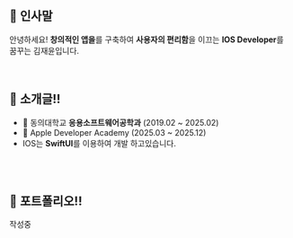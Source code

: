 ## 👋 인사말
<p align='left'>
  안녕하세요! <b>창의적인 앱을</b>를 구축하여 <b>사용자의 편리함</b>을 이끄는 <b>IOS Developer</b>를 꿈꾸는 김재윤입니다.
</p>
<br/>

## 👯 소개글!!
<div>
  <ul>
    <li> 🏫 동의대학교 <b>응용소프트웨어공학과</b> (2019.02 ~ 2025.02)</li>
    <li> 🍎 Apple Developer Academy (2025.03 ~ 2025.12)</li>
    <li> IOS는 <b>SwiftUI</b>를 이용하여 개발 하고있습니다.</li>
  </ul>
  <br><br>
</div>

## 🎯 포트폴리오!!
<p>
  작성중
</p>
